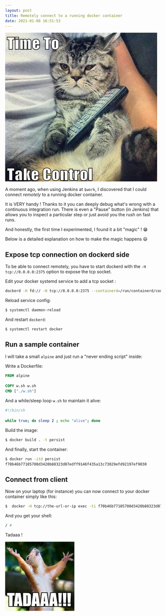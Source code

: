 ```yaml
---
layout: post
title: Remotely connect to a running docker container
date: 2021-01-08 16:51:53
---
```

![Take control](/assets/images/5wf8ffut3p3gz8nkpql6.jpeg)

A moment ago, when using Jenkins at `$work`, I discovered that I could connect *remotely* to a running docker container.

It is VERY handy ! Thanks to it you can deeply debug what's wrong with a continuous integration run. There is even a "Pause" button (in Jenkins) that allows you to inspect a particular step or just avoid you the rush on fast runs.

And honestly, the first time I experimented, I found it a bit "magic" ! :grin:

Below is a detailed explanation on how to make the magic happens :smiley:

## Expose tcp connection on dockerd side
To be able to connect remotely, you have to start dockerd with the `-H tcp://0.0.0.0:2375` option to expose the tcp socket.

Edit your docker systemd service to add a tcp socket :
```bash
dockerd -H fd:// -H tcp://0.0.0.0:2375 --containerd=/run/containerd/containerd.sock
```

Reload service config:
```bash
$ systemctl daemon-reload
``` 

And restart `dockerd`:
```bash
$ systemctl restart docker
```

## Run a sample container
I will take a small `alpine` and just run a "never ending script" inside:

Write a Dockerfile:
```dockerfile
FROM alpine

COPY w.sh w.sh
CMD ["./w.sh"]
```

And a while/sleep loop `w.sh` to maintain it alive:
```bash
#!/bin/sh

while true; do sleep 2 ; echo "alive"; done
```

Build the image:
```bash
$ docker build . -t persist
```

And finally, start the container:
```bash
$ docker run -itd persist
f70b46b77105700d3420b88323d07edff9146f435a13c73029efd92197ef9030
```

## Connect from client
Now on your laptop (for instance) you can now connect to your docker container simply like this:
```bash
$  docker -H tcp://the-url-or-ip exec -ti f70b46b77105700d3420b88323d07edff9146f435a13c73029efd92197ef9030 /bin/sh
```

And you get your shell:
```bash
/ #
```

Tadaaa !

![Tadaaa](/assets/images/yhce6495warb8aj8zf9b.jpeg)
